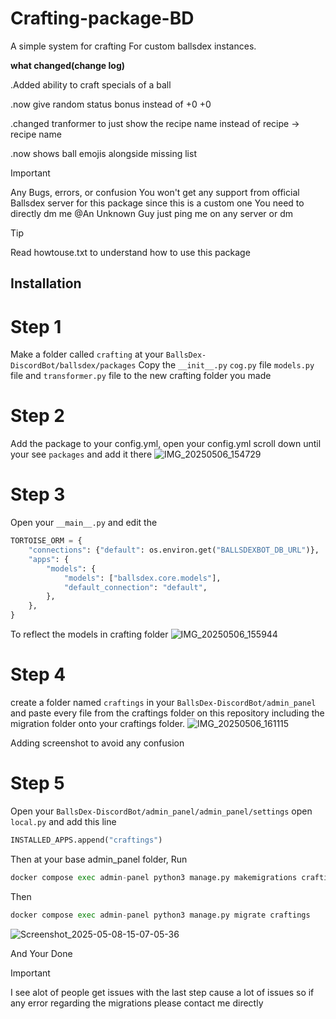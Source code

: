 # Crafting-package-BD
A simple system for crafting For custom ballsdex instances.

**what changed(change log)**

.Added ability to craft specials of a ball 

.now give random status bonus instead of +0 +0


.changed tranformer to just show the recipe name instead of recipe -> recipe name 

.now shows ball emojis alongside missing list 

> [!IMPORTANT]
> Any Bugs, errors, or confusion You won't get any support from official Ballsdex server for this package since this is a custom one You need to directly dm me @An Unknown Guy just ping me on any server or dm 

> [!Tip]
> Read howtouse.txt to understand how to use this package 
> 
## Installation 

# Step 1 
Make a folder called `crafting` at your `BallsDex-DiscordBot/ballsdex/packages`
Copy the `__init__.py` `cog.py` file `models.py` file and `transformer.py` file to the new crafting folder you made 

# Step 2 
Add the package to your config.yml, open your config.yml scroll down until your see 
`packages` and add it there 
![IMG_20250506_154729](https://github.com/user-attachments/assets/c035eeaf-642d-4630-a5df-aaca6edb58ea)

# Step 3 
Open your `__main__.py` and edit the 
```py
TORTOISE_ORM = {
    "connections": {"default": os.environ.get("BALLSDEXBOT_DB_URL")},
    "apps": {
        "models": {
            "models": ["ballsdex.core.models"],
            "default_connection": "default",
        },
    },
}
```

To reflect the models in crafting folder ![IMG_20250506_155944](https://github.com/user-attachments/assets/412695ee-d6ca-4f29-bb28-9aa08167b978)

# Step 4 
create a folder named `craftings` in your `BallsDex-DiscordBot/admin_panel` and paste every file from the craftings
folder on this repository including the migration folder onto your craftings folder.
![IMG_20250506_161115](https://github.com/user-attachments/assets/3ce13bce-ffd5-4fc3-8754-cad022660036)

Adding screenshot to avoid any confusion

# Step 5 
Open your `BallsDex-DiscordBot/admin_panel/admin_panel/settings` open `local.py` and add this line 
```py
INSTALLED_APPS.append("craftings")
```
Then at your base admin_panel folder,
Run  

```py
docker compose exec admin-panel python3 manage.py makemigrations craftings
```
Then 

```py
docker compose exec admin-panel python3 manage.py migrate craftings
```
![Screenshot_2025-05-08-15-07-05-36](https://github.com/user-attachments/assets/b78825a4-8076-4c6f-873e-ced65451e7e2)


And Your Done 
> [!IMPORTANT]
> I see alot of people get issues with the last step cause a lot of issues so if any error regarding the migrations please contact me directly 
